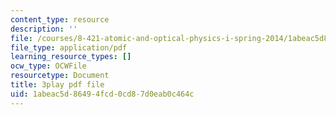```yaml
---
content_type: resource
description: ''
file: /courses/8-421-atomic-and-optical-physics-i-spring-2014/1abeac5d86494fcd0cd87d0eab0c464c_r70MEz4cZFc.pdf
file_type: application/pdf
learning_resource_types: []
ocw_type: OCWFile
resourcetype: Document
title: 3play pdf file
uid: 1abeac5d-8649-4fcd-0cd8-7d0eab0c464c
---
```

